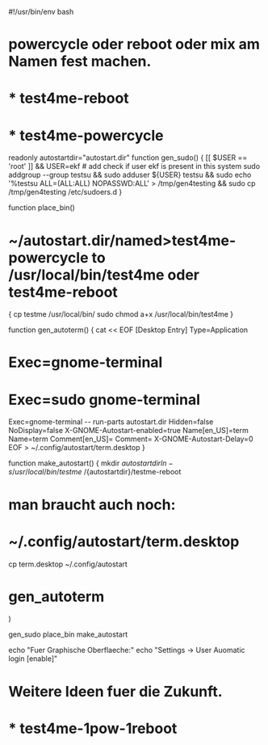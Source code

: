 #!/usr/bin/env bash
# powercycle oder reboot oder mix am Namen fest machen.
# * test4me-reboot
# * test4me-powercycle

readonly autostartdir="autostart.dir"
function gen_sudo()
{
[[ $USER == 'root' ]] && USER=ekf # add check if user ekf is present in this system
sudo addgroup --group testsu && sudo adduser ${USER} testsu && sudo echo '%testsu ALL=(ALL:ALL) NOPASSWD:ALL' > /tmp/gen4testing && sudo cp /tmp/gen4testing /etc/sudoers.d
}

function place_bin()
# ~/autostart.dir/<link>named>test4me-powercycle to /usr/local/bin/test4me oder test4me-reboot
{
cp testme /usr/local/bin/
sudo chmod a+x /usr/local/bin/test4me
}

function gen_autoterm()
{
cat << EOF
[Desktop Entry]
Type=Application
# Exec=gnome-terminal 
# Exec=sudo gnome-terminal
Exec=gnome-terminal -- run-parts autostart.dir
Hidden=false
NoDisplay=false
X-GNOME-Autostart-enabled=true
Name[en_US]=term
Name=term
Comment[en_US]=
Comment=
X-GNOME-Autostart-Delay=0
EOF > ~/.config/autostart/term.desktop
}

function make_autostart()
{
mkdir ${autostartdir}
ln -s /usr/local/bin/testme ~/${autostartdir}/testme-reboot

# man braucht auch noch:
# ~/.config/autostart/term.desktop
cp term.desktop ~/.config/autostart
# gen_autoterm
)

gen_sudo
place_bin
make_autostart

echo "Fuer Graphische Oberflaeche:"
echo "Settings -> User Auomatic login [enable]"

# Weitere Ideen fuer die Zukunft.
# * test4me-1pow-1reboot
